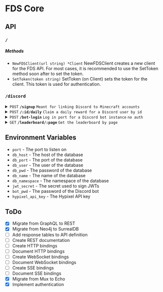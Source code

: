 # FDS Core

## API
### `/`
##### Methods

- `NewFDSClient(url string) *Client` NewFDSClient creates a new client for the FDS API. For most cases, it is
  recommended to use the SetToken method soon after to set the token.
- `SetToken(token string)` SetToken (on Client) sets the token for the client. This token is used for authentication.

### `/discord`
<details>
 <summary><code>POST</code> <code><b>/signup</b></code> <code>Meant for linking Discord to Minecraft accounts</code></summary>

##### Request Body (JSON)

  ``` go
  type DiscordVerifyRequest struct {
	ID   string `json:"id"`
	Nick string `json:"nick"`
	Name string `json:"name"`
  }
  ```

##### Response Body (JSON)

  ``` go
  type DiscordVerifyResponse struct {
	Actual string `json:"actual"`
  }
  ```

##### Method (on Client)
`Verify(input *DiscordVerifyRequest) (*DiscordVerifyResponse, error)` Verify is used to link a Discord
account to a Hypixel account. The backend will store a snapshot of the player's Hypixel stats and Mojang profile as
well as store the Discord user.
---
</details>
<details>
 <summary><code>POST</code> <code><b>/:id/daily</b></code> <code>Claim a daily reward for a Discord user by id</code></summary>

##### Request Parameters

- `id` the Discord id of the user whose daily should be claimed

##### Response Body (JSON)

  ``` go
  type DiscordDailyResponse struct {
    Actual string `json:"actual"`
  }
  ```

##### Method (on Client)
`ClaimDaily(id string) (*DiscordDailyResponse, error)` Daily is used to claim the daily reward for a Discord user.
The backend will return the user's updated stats.
---
</details>
<details>
  <summary><code>POST</code> <code><b>/bot-login</b></code> <code>Log in port for a Discord bot instance</code> <code>no auth</code></summary>

##### Request Body (JSON)

  ``` go
  type DiscordBotLoginRequest struct {
	Pwd string `json:"pwd" query:"pwd"`
  }
  ```

##### Response Body (JSON)

  ``` go
  type DiscordBotLoginResponse struct {
    Actual string `json:"actual"`
  }
  ```

##### Method (on Client)
`BotLogin(input *DiscordBotLoginRequest) (*DiscordBotLoginResponse, error)` BotLogin is used to login the bot to the
Discord API. No token is required for this endpoint.
---
</details>
<details>
 <summary><code>GET</code> <code><b>/leaderboard/:page</b></code> <code>Get the leaderboard by page</code></summary>

##### Request Parameters

- `page` the page of the leaderboard to get (zero-based indexing)

##### Response Body (JSON)

  ``` go
  type DiscordLeaderboardResponse []struct{
	DiscordID string  `json:"discord_id"`
	Level     int     `json:"level"`
	XP        float64 `json:"xp"`
  }
  ```

##### Method (on Client)
`Leaderboard(page string) (*DiscordLeaderboardResponse, error)` Leaderboard is used to get the leaderboard for all verified 
Discord users. NOTE: The pagination uses zero-based indexing.
---
</details>

## Environment Variables
- `port` - The port to listen on
- `db_host` - The host of the database
- `db_port` - The port of the database
- `db_user` - The user of the database
- `db_pwd` - The password of the database
- `db_name` - The name of the database
- `db_namespace` - The namespace of the database
- `jwt_secret` - The secret used to sign JWTs
- `bot_pwd` - The password of the Discord bot
- `hypixel_api_key` - The Hypixel API key

## ToDo
- [x] Migrate from GraphQL to REST
- [x] Migrate from Neo4j to SurrealDB
- [ ] Add response tables to API definition
- [ ] Create REST documentation
- [ ] Create HTTP bindings
- [ ] Document HTTP bindings
- [ ] Create WebSocket bindings
- [ ] Document WebSocket bindings
- [ ] Create SSE bindings
- [ ] Document SSE bindings
- [x] Migrate from Mux to Echo
- [x] Implement authentication
